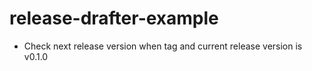 # release-drafter-example

- Check next release version when tag and current release version is v0.1.0
